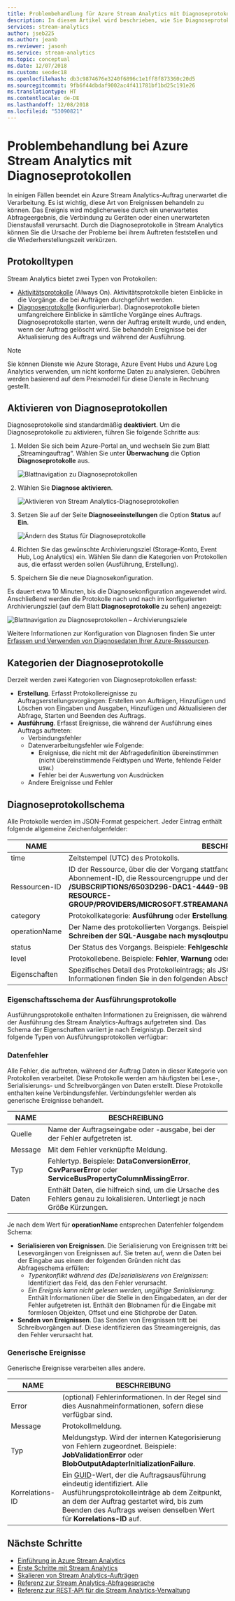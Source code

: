 ```yaml
---
title: Problembehandlung für Azure Stream Analytics mit Diagnoseprotokollen
description: In diesem Artikel wird beschrieben, wie Sie Diagnoseprotokolle in Azure Stream Analytics analysieren.
services: stream-analytics
author: jseb225
ms.author: jeanb
ms.reviewer: jasonh
ms.service: stream-analytics
ms.topic: conceptual
ms.date: 12/07/2018
ms.custom: seodec18
ms.openlocfilehash: db3c9874676e3240f6896c1e1ff8f873360c20d5
ms.sourcegitcommit: 9fb6f44dbdaf9002ac4f411781bf1bd25c191e26
ms.translationtype: HT
ms.contentlocale: de-DE
ms.lasthandoff: 12/08/2018
ms.locfileid: "53090821"
---
```

# <a name="troubleshoot-azure-stream-analytics-by-using-diagnostics-logs"></a>Problembehandlung bei Azure Stream Analytics mit Diagnoseprotokollen

In einigen Fällen beendet ein Azure Stream Analytics-Auftrag unerwartet die Verarbeitung. Es ist wichtig, diese Art von Ereignissen behandeln zu können. Das Ereignis wird möglicherweise durch ein unerwartetes Abfrageergebnis, die Verbindung zu Geräten oder einen unerwarteten Dienstausfall verursacht. Durch die Diagnoseprotokolle in Stream Analytics können Sie die Ursache der Probleme bei ihrem Auftreten feststellen und die Wiederherstellungszeit verkürzen.

## <a name="log-types"></a>Protokolltypen

Stream Analytics bietet zwei Typen von Protokollen: 
* [Aktivitätsprotokolle](https://docs.microsoft.com/azure/monitoring-and-diagnostics/monitoring-overview-activity-logs) (Always On). Aktivitätsprotokolle bieten Einblicke in die Vorgänge. die bei Aufträgen durchgeführt werden.
* [Diagnoseprotokolle](https://docs.microsoft.com/azure/monitoring-and-diagnostics/monitoring-overview-of-diagnostic-logs) (konfigurierbar). Diagnoseprotokolle bieten umfangreichere Einblicke in sämtliche Vorgänge eines Auftrags. Diagnoseprotokolle starten, wenn der Auftrag erstellt wurde, und enden, wenn der Auftrag gelöscht wird. Sie behandeln Ereignisse bei der Aktualisierung des Auftrags und während der Ausführung.

> [!NOTE]
> Sie können Dienste wie Azure Storage, Azure Event Hubs und Azure Log Analytics verwenden, um nicht konforme Daten zu analysieren. Gebühren werden basierend auf dem Preismodell für diese Dienste in Rechnung gestellt.
>

## <a name="turn-on-diagnostics-logs"></a>Aktivieren von Diagnoseprotokollen

Diagnoseprotokolle sind standardmäßig **deaktiviert**. Um die Diagnoseprotokolle zu aktivieren, führen Sie folgende Schritte aus:

1.  Melden Sie sich beim Azure-Portal an, und wechseln Sie zum Blatt „Streamingauftrag“. Wählen Sie unter **Überwachung** die Option **Diagnoseprotokolle** aus.

    ![Blattnavigation zu Diagnoseprotokollen](./media/stream-analytics-job-diagnostic-logs/diagnostic-logs-monitoring.png)  

2.  Wählen Sie **Diagnose aktivieren**.

    ![Aktivieren von Stream Analytics-Diagnoseprotokollen](./media/stream-analytics-job-diagnostic-logs/turn-on-diagnostic-logs.png)

3.  Setzen Sie auf der Seite **Diagnoseeinstellungen** die Option **Status** auf **Ein**.

    ![Ändern des Status für Diagnoseprotokolle](./media/stream-analytics-job-diagnostic-logs/save-diagnostic-log-settings.png)

4.  Richten Sie das gewünschte Archivierungsziel (Storage-Konto, Event Hub, Log Analytics) ein. Wählen Sie dann die Kategorien von Protokollen aus, die erfasst werden sollen (Ausführung, Erstellung). 

5.  Speichern Sie die neue Diagnosekonfiguration.

Es dauert etwa 10 Minuten, bis die Diagnosekonfiguration angewendet wird. Anschließend werden die Protokolle nach und nach im konfigurierten Archivierungsziel (auf dem Blatt **Diagnoseprotokolle** zu sehen) angezeigt:

![Blattnavigation zu Diagnoseprotokollen – Archivierungsziele](./media/stream-analytics-job-diagnostic-logs/view-diagnostic-logs-page.png)

Weitere Informationen zur Konfiguration von Diagnosen finden Sie unter [Erfassen und Verwenden von Diagnosedaten Ihrer Azure-Ressourcen](https://docs.microsoft.com/azure/monitoring-and-diagnostics/monitoring-overview-of-diagnostic-logs).

## <a name="diagnostics-log-categories"></a>Kategorien der Diagnoseprotokolle

Derzeit werden zwei Kategorien von Diagnoseprotokollen erfasst:

* **Erstellung**. Erfasst Protokollereignisse zu Auftragserstellungsvorgängen: Erstellen von Aufträgen, Hinzufügen und Löschen von Eingaben und Ausgaben, Hinzufügen und Aktualisieren der Abfrage, Starten und Beenden des Auftrags.
* **Ausführung**. Erfasst Ereignisse, die während der Ausführung eines Auftrags auftreten:
    * Verbindungsfehler
    * Datenverarbeitungsfehler wie Folgende:
        * Ereignisse, die nicht mit der Abfragedefinition übereinstimmen (nicht übereinstimmende Feldtypen und Werte, fehlende Felder usw.)
        * Fehler bei der Auswertung von Ausdrücken
    * Andere Ereignisse und Fehler

## <a name="diagnostics-logs-schema"></a>Diagnoseprotokollschema

Alle Protokolle werden im JSON-Format gespeichert. Jeder Eintrag enthält folgende allgemeine Zeichenfolgenfelder:

NAME | BESCHREIBUNG
------- | -------
time | Zeitstempel (UTC) des Protokolls.
Ressourcen-ID | ID der Ressource, über die der Vorgang stattfand, in Großbuchstaben. Beinhaltet die Abonnement-ID, die Ressourcengruppe und den Auftragsnamen. Beispiel: **/SUBSCRIPTIONS/6503D296-DAC1-4449-9B03-609A1F4A1C87/RESOURCEGROUPS/MY-RESOURCE-GROUP/PROVIDERS/MICROSOFT.STREAMANALYTICS/STREAMINGJOBS/MYSTREAMINGJOB**.
category | Protokollkategorie: **Ausführung** oder **Erstellung**.
operationName | Der Name des protokollierten Vorgangs. Beispielsweise **Ereignisse senden: Fehler beim Schreiben der SQL-Ausgabe nach mysqloutput**.
status | Der Status des Vorgangs. Beispiele: **Fehlgeschlagen** oder **Erfolgreich**.
level | Protokollebene. Beispiele: **Fehler**, **Warnung** oder **Information**.
Eigenschaften | Spezifisches Detail des Protokolleintrags; als JSON-Zeichenfolge serialisiert. Weitere Informationen finden Sie in den folgenden Abschnitten.

### <a name="execution-log-properties-schema"></a>Eigenschaftsschema der Ausführungsprotokolle

Ausführungsprotokolle enthalten Informationen zu Ereignissen, die während der Ausführung des Stream Analytics-Auftrags aufgetreten sind. Das Schema der Eigenschaften variiert je nach Ereignistyp. Derzeit sind folgende Typen von Ausführungsprotokollen verfügbar:

### <a name="data-errors"></a>Datenfehler

Alle Fehler, die auftreten, während der Auftrag Daten in dieser Kategorie von Protokollen verarbeitet. Diese Protokolle werden am häufigsten bei Lese-, Serialisierungs- und Schreibvorgängen von Daten erstellt. Diese Protokolle enthalten keine Verbindungsfehler. Verbindungsfehler werden als generische Ereignisse behandelt.

NAME | BESCHREIBUNG
------- | -------
Quelle | Name der Auftragseingabe oder -ausgabe, bei der der Fehler aufgetreten ist.
Message | Mit dem Fehler verknüpfte Meldung.
Typ | Fehlertyp. Beispiele: **DataConversionError**, **CsvParserError** oder **ServiceBusPropertyColumnMissingError**.
Daten | Enthält Daten, die hilfreich sind, um die Ursache des Fehlers genau zu lokalisieren. Unterliegt je nach Größe Kürzungen.

Je nach dem Wert für **operationName** entsprechen Datenfehler folgendem Schema:
* **Serialisieren von Ereignissen**. Die Serialisierung von Ereignissen tritt bei Lesevorgängen von Ereignissen auf. Sie treten auf, wenn die Daten bei der Eingabe aus einem der folgenden Gründen nicht das Abfrageschema erfüllen:
    * *Typenkonflikt während des (De)serialisierens von Ereignissen*: Identifiziert das Feld, das den Fehler verursacht.
    * *Ein Ereignis kann nicht gelesen werden, ungültige Serialisierung*: Enthält Informationen über die Stelle in den Eingabedaten, an der der Fehler aufgetreten ist. Enthält den Blobnamen für die Eingabe mit formlosen Objekten, Offset und eine Stichprobe der Daten.
* **Senden von Ereignissen**. Das Senden von Ereignissen tritt bei Schreibvorgängen auf. Diese identifizieren das Streamingereignis, das den Fehler verursacht hat.

### <a name="generic-events"></a>Generische Ereignisse

Generische Ereignisse verarbeiten alles andere.

NAME | BESCHREIBUNG
-------- | --------
Error | (optional) Fehlerinformationen. In der Regel sind dies Ausnahmeinformationen, sofern diese verfügbar sind.
Message| Protokollmeldung.
Typ | Meldungstyp. Wird der internen Kategorisierung von Fehlern zugeordnet. Beispiele: **JobValidationError** oder **BlobOutputAdapterInitializationFailure**.
Korrelations-ID | Ein [GUID](https://en.wikipedia.org/wiki/Universally_unique_identifier)-Wert, der die Auftragsausführung eindeutig identifiziert. Alle Ausführungsprotokolleinträge ab dem Zeitpunkt, an dem der Auftrag gestartet wird, bis zum Beenden des Auftrags weisen denselben Wert für **Korrelations-ID** auf.

## <a name="next-steps"></a>Nächste Schritte

* [Einführung in Azure Stream Analytics](stream-analytics-introduction.md)
* [Erste Schritte mit Stream Analytics](stream-analytics-real-time-fraud-detection.md)
* [Skalieren von Stream Analytics-Aufträgen](stream-analytics-scale-jobs.md)
* [Referenz zur Stream Analytics-Abfragesprache](https://msdn.microsoft.com/library/azure/dn834998.aspx)
* [Referenz zur REST-API für die Stream Analytics-Verwaltung](https://msdn.microsoft.com/library/azure/dn835031.aspx)
